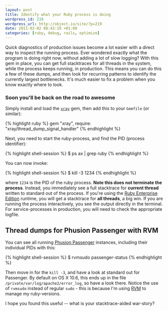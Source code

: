 ```yaml
---
layout: post
title: Identify what your Ruby process is doing
wordpress_id: 219
wordpress_url: http://object.io/site/?p=219
date: 2011-02-02 08:43:19 +01:00
categories: [ruby, debug, rails, optimize]
---
```

Quick diagnostics of production issues become a lot easier with a direct way to inspect the running process. Ever wondered exactly what the program is doing right now, without adding a lot of slow logging? With this gem in place, you can get full stacktraces for all threads in the system, while the process keeps running, in production. This means you can do this a few of these dumps, and then look for recurring patterns to identify the currently largest bottlenecks. It's much easier to fix a problem when you know exactly where to look.

### Soon you'll be back on the road to awesome

Simply install and load the <code><a href="https://github.com/ph7/xray">xray</a></code> gem, then add this to your ```Gemfile``` (or similar):

{% highlight ruby %}
gem "xray", require: "xray/thread_dump_signal_handler"
{% endhighlight %}

Next, you need to start the ruby-process, and find the PID (process identifier):

{% highlight shell-session %}
$ ps ax | grep ruby
{% endhighlight %}

You can now invoke:

{% highlight shell-session %}
$ kill -3 1234
{% endhighlight %}

where <code>1234</code> is the PID of the ruby process. <strong>Note this does not terminate the process</strong>. Instead, you immediately see a full stacktrace for <strong>current thread</strong> written to standard out of the process. If you're using the <a href="http://www.rubyenterpriseedition.com/">Ruby Enterprise Edition</a> runtime, you will get a stacktrace for <strong>all threads</strong>, a big win. If you are running the process interactively, you see the output directly in the terminal. For service-processes in production, you will need to check the appropriate logfile.

## Thread dumps for Phusion Passenger with RVM

You can see all running <a href="http://www.modrails.com/">Phusion Passenger</a> instances, including their individual PIDs with this:

{% highlight shell-session %}
$ rvmsudo passenger-status
{% endhighlight %}

Then move in for the <code>kill -3</code>, and have a look at standard out for Passenger. By default on OS X 10.6, this ends up in the file <code>/private/var/log/apache2/error_log</code>, so have a look there. Notice the use of <code>rvmsudo</code> instead of regular <code>sudo</code> - this is because I'm using <a href="http://rvm.beginrescueend.com/">RVM</a> to manage my ruby-versions.

I hope you found this useful -- what is your stacktrace-aided war-story?
